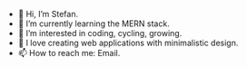- :wave: Hi, I’m Stefan.
- 🌱 I’m currently learning the MERN stack.
- :eyes: I’m interested in coding, cycling, growing.
- :revolving_hearts: I love creating web applications with minimalistic design.
- 📫 How to reach me: Email.
